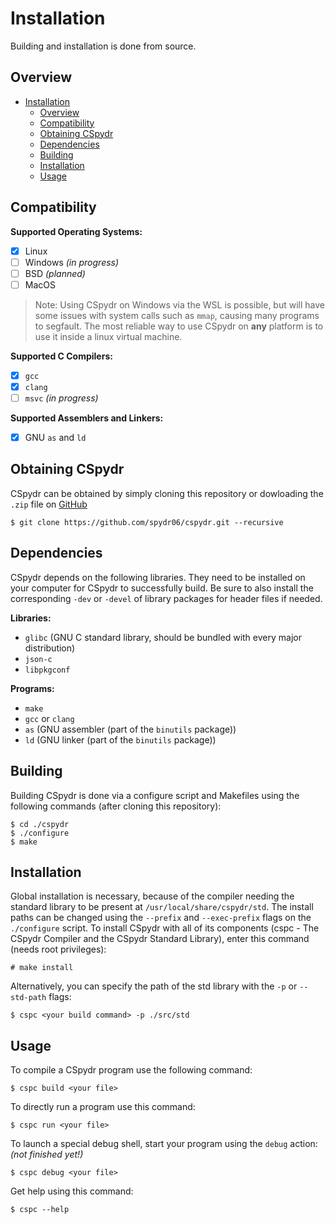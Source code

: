 # Installation

Building and installation is done from source.

## Overview
- [Installation](#installation)
  - [Overview](#overview)
  - [Compatibility](#compatibility)
  - [Obtaining CSpydr](#obtaining-cspydr)
  - [Dependencies](#dependencies)
  - [Building](#building)
  - [Installation](#installation-1)
  - [Usage](#usage)

## Compatibility

**Supported Operating Systems:**
- [x] Linux
- [ ] Windows *(in progress)*
- [ ] BSD *(planned)*
- [ ] MacOS

> Note:
> Using CSpydr on Windows via the WSL is possible, but will have some issues with system calls such as `mmap`, causing many programs to segfault.
> The most reliable way to use CSpydr on **any** platform is to use it inside a linux virtual machine.

**Supported C Compilers:**
- [x] `gcc`
- [x] `clang`
- [ ] `msvc` *(in progress)*

**Supported Assemblers and Linkers:**
- [x] GNU `as` and `ld`

## Obtaining CSpydr

CSpydr can be obtained by simply cloning this repository or dowloading the `.zip` file on [GitHub](https://github.com/spydr06/cspydr.git)
```console
$ git clone https://github.com/spydr06/cspydr.git --recursive
```

## Dependencies

CSpydr depends on the following libraries. They need to be installed on your computer for CSpydr to successfully build. Be sure to also install the corresponding `-dev` or `-devel` of library packages for header files if needed.

**Libraries:**
- `glibc` (GNU C standard library, should be bundled with every major distribution)
- `json-c`
- `libpkgconf`

**Programs:**
- `make`
- `gcc` or `clang`
- `as` (GNU assembler (part of the `binutils` package))
- `ld` (GNU linker (part of the `binutils` package))

## Building
Building CSpydr is done via a configure script and Makefiles using the following commands (after cloning this repository):

```console
$ cd ./cspydr
$ ./configure
$ make
```

## Installation

Global installation is necessary, because of the compiler needing the standard library to be present at `/usr/local/share/cspydr/std`.
The install paths can be changed using the `--prefix` and `--exec-prefix` flags on the `./configure` script.
To install CSpydr with all of its components (cspc - The CSpydr Compiler and the CSpydr Standard Library), enter this command (needs root privileges):
```console
# make install
```
Alternatively, you can specify the path of the std library with the `-p` or `--std-path` flags:
```console
$ cspc <your build command> -p ./src/std
```

## Usage

To compile a CSpydr program use the following command:
```console
$ cspc build <your file>
```
To directly run a program use this command:
```console
$ cspc run <your file>
```
To launch a special debug shell, start your program using the `debug` action:
<br/>
*(not finished yet!)*
```console
$ cspc debug <your file>
```

Get help using this command:
```console
$ cspc --help
```
